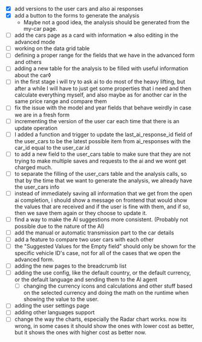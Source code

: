 - [x] add versions to the user cars and also ai responses
- [x] add a button to the forms to generate the analysis
  - Maybe not a good idea, the analysis should be generated from the my-car page.
- [ ] add the cars page as a card with information => also editing in the
  advanced mode
- [ ] working on the data grid table
- [ ] defining a proper range for the fields that we have in the advanced form
  and others
- [ ] adding a new table for the analysis to be filled with useful information
  about the car◊
- [ ] in the first stage i will try to ask ai to do most of the heavy lifting,
  but after a while I will have to just get some properties that i need and
  then calculate everything myself, and also maybe as for another car in the
  same price range and compare them
- [ ] fix the issue with the model and year fields that behave weirdly in case
  we are in a fresh form
- [ ] incrementing the version of the user car each time that there is an update
  operation
- [ ] I added a function and trigger to update the last_ai_response_id field of
  the user_cars to be the latest possible item from ai_responses with the
  car_id equal to the user_car.id
- [ ] to add a new field to the user_cars table to make sure that they are not
  trying to make multiple saves and requests to the ai and we wont get
  charged much.
- [ ] to separate the filling of the user_cars table and the analysis calls, so
  that by the time that we want to generate the analysis, we already have
  the user_cars info
- [ ] instead of immediately saving all information that we get from the open ai
  completion, i should show a message on frontend that would show the values
  that are received and if the user is fine with them, and if so, then we
  save them again or they choose to update it.
- [ ] find a way to make the AI suggestions more consistent. (Probably not
  possible due to the nature of the AI)
- [ ] add the manual or automatic transmission part to the car details
- [ ] add a feature to compare two user cars with each other
- [ ] the "Suggested Values for the Empty field" should only be shown for the
  specific vehicle ID's case, not for all of the cases that we open the
  advanced form.
- [ ] adding the new pages to the breadcrumb list
- [ ] adding the use config, like the default country, or the default currency,
  or the default language and sending them to the AI agent
  - [ ] changing the currency icons and calculations and other stuff based on
    the selected currency and doing the math on the runtime when showing the
    value to the user.
- [ ] adding the user settings page
- [ ] adding other languages support
- [ ] change the way the charts, especially the Radar chart works. now its
  wrong, in some cases it should show the ones with lower cost as better,
  but it shows the ones with higher cost as better now.

